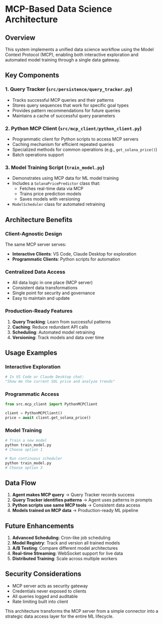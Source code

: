 # MCP-Based Data Science Architecture

## Overview

This system implements a unified data science workflow using the Model Context Protocol (MCP), enabling both interactive exploration and automated model training through a single data gateway.

## Key Components

### 1. Query Tracker (`src/persistence/query_tracker.py`)
- Tracks successful MCP queries and their patterns
- Stores query sequences that work for specific goal types
- Provides pattern recommendations for future queries
- Maintains a cache of successful query parameters

### 2. Python MCP Client (`src/mcp_client/python_client.py`)
- Programmatic client for Python scripts to access MCP servers
- Caching mechanism for efficient repeated queries
- Specialized methods for common operations (e.g., `get_solana_price()`)
- Batch operations support

### 3. Model Training Script (`train_model.py`)
- Demonstrates using MCP data for ML model training
- Includes a `SolanaPricePredictor` class that:
  - Fetches real-time data via MCP
  - Trains price prediction models
  - Saves models with versioning
- `ModelScheduler` class for automated retraining

## Architecture Benefits

### Client-Agnostic Design
The same MCP server serves:
- **Interactive Clients**: VS Code, Claude Desktop for exploration
- **Programmatic Clients**: Python scripts for automation

### Centralized Data Access
- All data logic in one place (MCP server)
- Consistent data transformations
- Single point for security and governance
- Easy to maintain and update

### Production-Ready Features
1. **Query Tracking**: Learn from successful patterns
2. **Caching**: Reduce redundant API calls
3. **Scheduling**: Automated model retraining
4. **Versioning**: Track models and data over time

## Usage Examples

### Interactive Exploration
```python
# In VS Code or Claude Desktop chat:
"Show me the current SOL price and analyze trends"
```

### Programmatic Access
```python
from src.mcp_client import PythonMCPClient

client = PythonMCPClient()
price = await client.get_solana_price()
```

### Model Training
```bash
# Train a new model
python train_model.py
# Choose option 1

# Run continuous scheduler
python train_model.py
# Choose option 3
```

## Data Flow

1. **Agent makes MCP query** → Query Tracker records success
2. **Query Tracker identifies patterns** → Agent uses patterns in prompts
3. **Python scripts use same MCP tools** → Consistent data access
4. **Models trained on MCP data** → Production-ready ML pipeline

## Future Enhancements

1. **Advanced Scheduling**: Cron-like job scheduling
2. **Model Registry**: Track and version all trained models
3. **A/B Testing**: Compare different model architectures
4. **Real-time Streaming**: WebSocket support for live data
5. **Distributed Training**: Scale across multiple workers

## Security Considerations

- MCP server acts as security gateway
- Credentials never exposed to clients
- All queries logged and auditable
- Rate limiting built into client

This architecture transforms the MCP server from a simple connector into a strategic data access layer for the entire ML lifecycle.